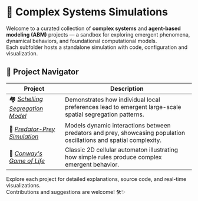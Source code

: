# 🧩 Complex Systems Simulations

Welcome to a curated collection of **complex systems** and **agent-based modeling (ABM)** projects — a sandbox for exploring emergent phenomena, dynamical behaviors, and foundational computational models.  
Each subfolder hosts a standalone simulation with code, configuration and visualization.



## 🚀 Project Navigator

| Project                                                                 | Description                                         |
|-------------------------------------------------------------------------|-----------------------------------------------------|
| 🏘️ [*Schelling Segregation Model*](https://github.com/FarshadAmiri/complex-systems-simulations/tree/main/schelling-abm) | Demonstrates how individual local preferences lead to emergent large-scale spatial segregation patterns. |
| 🦌 [*Predator-Prey Simulation*](https://github.com/FarshadAmiri/complex-systems-simulations/tree/main/predator-prey)     | Models dynamic interactions between predators and prey, showcasing population oscillations and spatial complexity. |
| 🎲 [*Conway's Game of Life*](https://github.com/FarshadAmiri/complex-systems-simulations/tree/main/conway-game-of-life)          | Classic 2D cellular automaton illustrating how simple rules produce complex emergent behavior. |



Explore each project for detailed explanations, source code, and real-time visualizations.  
Contributions and suggestions are welcome! 🛠️✨
